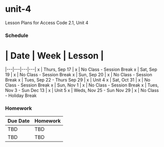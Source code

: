 # unit-4
Lesson Plans for Access Code 2.1, Unit 4

### Schedule

 # |  Date | Week | Lesson |
|---|---|---|---|
x | Thurs, Sep 17 | x | No Class - Session Break
x | Sat, Sep 19 | x | No Class - Session Break
x | Sun, Sep 20 | x | No Class - Session Break
x | Tues, Sep 22 - Thurs Sep 29 | x | Unit 4
x | Sat, Oct 31 | x | No Class - Session Break
x | Sun, Nov 1 | x | No Class - Session Break
x | Tues, Nov 3 - Sun Dec 13 | x | Unit 5
x | Weds, Nov 25 - Sun Nov 29 | x | No Class - Holiday Break


### Homework
| Due Date | Homework|  
|---|---|
|TBD | TBD |  
|TBD | TBD |  
